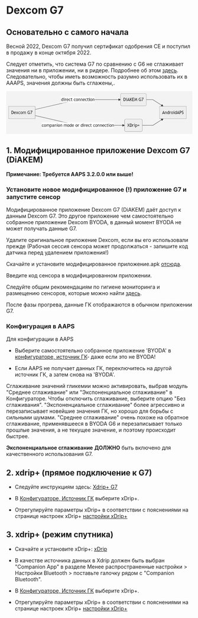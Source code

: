 # Dexcom G7


## Основательно с самого начала

Весной 2022, Dexcom G7 получил сертификат одобрения CE и поступил в продажу в конце октября 2022.

Следует отметить, что система G7 по сравнению с G6 не сглаживает значения ни в приложении, ни в ридере. Подробнее об этом [здесь](https://www.dexcom.com/en-us/faqs/why-does-past-cgm-data-look-different-from-past-data-on-receiver-and-follow-app). Следовательно, чтобы иметь возможность разумно использовать их в АAAPS, значения должны быть сглажены,.

![G7 английский](../images/6fe30b84-227a-4bae-a9a5-527cee341dbf.png)

## 1.  Модифицированное приложение Dexcom G7 (DiAKEM)

**Примечание: Требуется AAPS 3.2.0.0 или выше!**

### Установите новое модифицированное (!) приложение G7 и запустите сенсор

Модифицированное приложение Dexcom G7 (DiAKEM) даёт доступ к данным Dexcom G7. Это другое приложение чем самостоятельно собранное приложение Dexcom BYODA, в данный момент BYODA не может получать данные G7.

Удалите оригинальное приложение Dexcom, если вы его использовали прежде (Рабочая сессия сенсора может продолжаться - запишите код датчика перед удалением приложения!)

Скачайте и установите модифицированное приложение.apk [отсюда](https://github.com/authorgambel/g7/releases).

Введите код сенсора в модифицированном приложении.

Следуйте общим рекомендациям по гигиене мониторинга и размещению сенсоров, которые можно найти [здесь](../Hardware/GeneralCGMRecommendation.md).

После фазы прогрева, данные ГК отображаются в обычном приложении G7.

### Конфигурация в AAPS

Для конфигурации в AAPS
- Выберите самостоятельно собранное приложение 'BYODA' в [конфигураторе, источник ГК](../Configuration/Config-Builder.md#bg-source)- даже если это не BYODA!

- Если AAPS не получает данных ГК, переключитесь на другой источник ГК, а затем снова на 'BYODA'.

Сглаживание значений гликемии можно активировать, выбрав модуль "Среднее сглаживание" или "Экспоненциальное сглаживание" в Конфигураторе. Чтобы отключить сглаживание, выберите опцию "Без сглаживания". "Экспоненциальное сглаживание" более агрессивно и перезаписывает новейшие значения ГК, но хорошо для борьбы с сильными шумами. "Среднее сглаживание" очень похоже на обратное сглаживание, применявшееся в BYODA G6 и перезаписывает только прошлые значения, а не текущее значение, и поэтому происходит быстрее.

**Экспоненциальное сглаживание** **ДОЛЖНО** быть включено для качественного использования G7.

## 2. xdrip+ (прямое подключение к G7)

- Следуйте инструкциям здесь: [Xdrip+ G7](https://navid200.github.io/xDrip/docs/Dexcom/G7.html)
- В [Конфигураторе, Источник ГК](../Configuration/Config-Builder.md#bg-source) выберите xDrip+.

- Отрегулируйте параметры xDrip+ в соответствии с пояснениями на странице настроек xDrip+  [настройки xDrip+](../Configuration/xdrip.md)

## 3. xdrip+ (режим спутника)

-   Скачайте и установите xDrip+: [xDrip](https://github.com/NightscoutFoundation/xDrip)
- В качестве источника данных в Xdrip должен быть выбран "Companion App" в разделе Менее распространенные настройки > Настройки Bluetooth > поставьте галочку рядом с "Companion Bluetooth".
-   В [Конфигураторе, Источник ГК](../Configuration/Config-Builder.md#bg-source) выберите xDrip+.

-   Отрегулируйте параметры xDrip+ в соответствии с пояснениями на странице настроек xDrip+  [настройки xDrip+](../Configuration/xdrip.md) 
